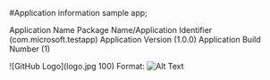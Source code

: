 #Application information sample app;


Application Name
Package Name/Application Identifier (com.microsoft.testapp)
Application Version (1.0.0)
Application Build Number (1)

![GitHub Logo](logo.jpg 100)
Format: ![Alt Text](url)

